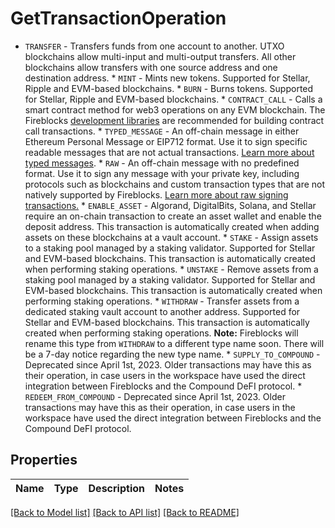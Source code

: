 # GetTransactionOperation

* `TRANSFER` - Transfers funds from one account to another. UTXO blockchains allow multi-input and multi-output transfers. All other blockchains allow transfers with one source address and one destination address. * `MINT` - Mints new tokens. Supported for Stellar, Ripple and EVM-based blockchains. * `BURN` - Burns tokens. Supported for Stellar, Ripple and EVM-based blockchains. * `CONTRACT_CALL` - Calls a smart contract method for web3 operations on any EVM blockchain. The Fireblocks [development libraries](https://developers.fireblocks.com/docs/ethereum-development#convenience-libraries) are recommended for building contract call transactions. * `TYPED_MESSAGE` - An off-chain message in either Ethereum Personal Message or EIP712 format. Use it to sign specific readable messages that are not actual transactions. [Learn more about typed messages](https://developers.fireblocks.com/docs/typed-message-signing). * `RAW` - An off-chain message with no predefined format. Use it to sign any message with your private key, including protocols such as blockchains and custom transaction types that are not natively supported by Fireblocks. [Learn more about raw signing transactions.](https://developers.fireblocks.com/docs/raw-message-signing) * `ENABLE_ASSET` - Algorand, DigitalBits, Solana, and Stellar require an on-chain transaction to create an asset wallet and enable the deposit address. This transaction is automatically created when adding assets on these blockchains at a vault account. * `STAKE` - Assign assets to a staking pool managed by a staking validator. Supported for Stellar and EVM-based blockchains. This transaction is automatically created when performing staking operations. * `UNSTAKE` - Remove assets from a staking pool managed by a staking validator. Supported for Stellar and EVM-based blockchains. This transaction is automatically created when performing staking operations. * `WITHDRAW` - Transfer assets from a dedicated staking vault account to another address. Supported for Stellar and EVM-based blockchains. This transaction is automatically created when performing staking operations.      **Note:** Fireblocks will rename this type from `WITHDRAW` to a different type name soon. There will be a 7-day notice regarding the new type name.  * `SUPPLY_TO_COMPOUND` - Deprecated since April 1st, 2023. Older transactions may have this as their operation, in case users in the workspace have used the direct integration between Fireblocks and the Compound DeFI protocol. * `REDEEM_FROM_COMPOUND` - Deprecated since April 1st, 2023. Older transactions may have this as their operation, in case users in the workspace have used the direct integration between Fireblocks and the Compound DeFI protocol. 

## Properties

Name | Type | Description | Notes
------------ | ------------- | ------------- | -------------

[[Back to Model list]](../README.md#documentation-for-models) [[Back to API list]](../README.md#documentation-for-api-endpoints) [[Back to README]](../README.md)


